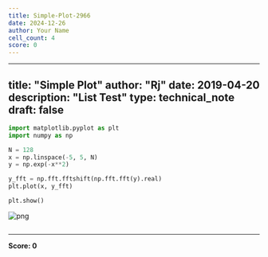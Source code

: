 ```yaml
---
title: Simple-Plot-2966
date: 2024-12-26
author: Your Name
cell_count: 4
score: 0
---
```


---
title: "Simple Plot"
author: "Rj"
date: 2019-04-20
description: "List Test"
type: technical_note
draft: false
---

```python
import matplotlib.pyplot as plt
import numpy as np
```


```python
N = 128
x = np.linspace(-5, 5, N)
y = np.exp(-x**2)

y_fft = np.fft.fftshift(np.fft.fft(y).real)
plt.plot(x, y_fft)

plt.show()
```


    
![png](/mlnotes/images/simple-plot_2_0.png)
    



```python

```


---
**Score: 0**